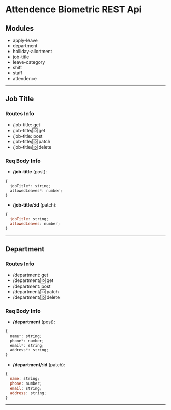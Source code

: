 # Attendence Biometric REST Api

## Modules

- apply-leave
- department
- holliday-allortment
- job-title
- leave-category
- shift
- staff
- attendence

---

## Job Title

### Routes Info

- /job-title: get
- /job-title/:id: get
- /job-title: post
- /job-title/:id: patch
- /job-title/:id: delete

### Req Body Info

- **/job-title** (post):

```js
{
  jobTitle*: string;
  allowedLeaves*: number;
}
```

- **/job-title/:id** (patch):

```js
{
  jobTitle: string;
  allowedLeaves: number;
}
```

---

## Department

### Routes Info

- /department: get
- /department/:id: get
- /department: post
- /department/:id: patch
- /department/:id: delete

### Req Body Info

- **/department** (post):

```js
{
  name*: string;
  phone*: number;
  email*: string;
  address*: string;
}
```

- **/department/:id** (patch):

```js
{
  name: string;
  phone: number;
  email: string;
  address: string;
}
```

---
